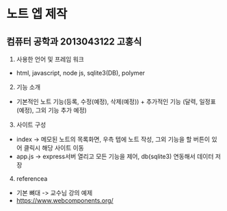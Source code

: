 # 노트 엡 제작
## 컴퓨터 공학과 2013043122 고홍식
 1. 사용한 언어 및 프레임 워크
  - html, javascript, node js, sqlite3(DB), polymer
 2. 기능 소개
  - 기본적인 노트 기능(등록, 수정(예정), 삭제(예정)) + 추가적인 기능 (달력, 일정표(예정), 그외 기능 추가 예정)
 3. 사이트 구성
  - index -> 메모된 노트의 목록화면, 우측 텝에 노트 작성, 그외 기능을 할 버튼이 있어 클릭시 해당 사이트 이동
  - app.js -> express서버 열리고 모든 기능을 제어, db(sqlite3) 연동해서 데이터 저장
 4. referencea
  - 기본 뼈대 -> 교수님 강의 예제
  - https://www.webcomponents.org/
